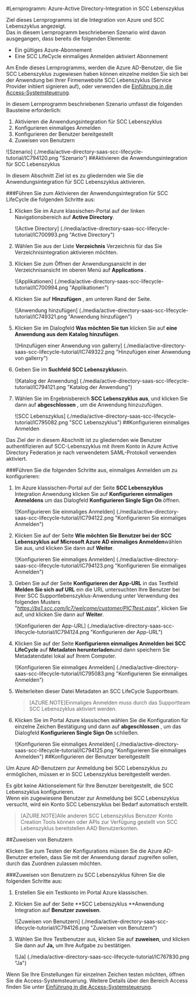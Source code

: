 <properties 
    pageTitle="Lernprogramm: Azure-Active Directory-Integration in SCC Lebenszyklus | Microsoft Azure" 
    description="Erfahren Sie, wie einmaliges Anmelden, automatisierte Bereitstellung und mehr Aktivierung SCC Lebenszyklus mit Azure Active Directory mithilfe!" 
    services="active-directory" 
    authors="jeevansd"  
    documentationCenter="na" 
    manager="femila"/>
<tags 
    ms.service="active-directory" 
    ms.devlang="na" 
    ms.topic="article" 
    ms.tgt_pltfrm="na" 
    ms.workload="identity" 
    ms.date="09/26/2016" 
    ms.author="jeedes" />

#<a name="tutorial-azure-active-directory-integration-with-scc-lifecycle"></a>Lernprogramm: Azure-Active Directory-Integration in SCC Lebenszyklus
  
Ziel dieses Lernprogramms ist die Integration von Azure und SCC Lebenszyklus angezeigt.  
Das in diesem Lernprogramm beschriebenen Szenario wird davon ausgegangen, dass bereits die folgenden Elemente:

-   Ein gültiges Azure-Abonnement
-   Eine SCC LifeCycle einmaliges Anmelden aktiviert Abonnement
  
Am Ende dieses Lernprogramms, werden die Azure AD-Benutzer, die Sie SCC Lebenszyklus zugewiesen haben können einzelne melden Sie sich bei der Anwendung bei Ihrer Firmenwebsite SCC Lebenszyklus (Service Provider initiiert signieren auf), oder verwenden die [Einführung in die Access-Systemsteuerung](active-directory-saas-access-panel-introduction.md).
  
In diesem Lernprogramm beschriebenen Szenario umfasst die folgenden Bausteine erforderlich:

1.  Aktivieren die Anwendungsintegration für SCC Lebenszyklus
2.  Konfigurieren einmaliges Anmelden
3.  Konfigurieren der Benutzer bereitgestellt
4.  Zuweisen von Benutzern

![Szenario] (./media/active-directory-saas-scc-lifecycle-tutorial/IC794120.png "Szenario")
##<a name="enabling-the-application-integration-for-scc-lifecycle"></a>Aktivieren die Anwendungsintegration für SCC Lebenszyklus
  
In diesem Abschnitt Ziel ist es zu gliedernden wie Sie die Anwendungsintegration für SCC Lebenszyklus aktivieren.

###<a name="to-enable-the-application-integration-for-scc-lifecycle-perform-the-following-steps"></a>Führen Sie zum Aktivieren der Anwendungsintegration für SCC LifeCycle die folgenden Schritte aus:

1.  Klicken Sie im Azure klassischen-Portal auf der linken Navigationsbereich auf **Active Directory**.

    ![Active Directory] (./media/active-directory-saas-scc-lifecycle-tutorial/IC700993.png "Active Directory")

2.  Wählen Sie aus der Liste **Verzeichnis** Verzeichnis für das Sie Verzeichnisintegration aktivieren möchten.

3.  Klicken Sie zum Öffnen der Anwendungsansicht in der Verzeichnisansicht im oberen Menü auf **Applications** .

    ![Applikationen] (./media/active-directory-saas-scc-lifecycle-tutorial/IC700994.png "Applikationen")

4.  Klicken Sie auf **Hinzufügen** , am unteren Rand der Seite.

    ![Anwendung hinzufügen] (./media/active-directory-saas-scc-lifecycle-tutorial/IC749321.png "Anwendung hinzufügen")

5.  Klicken Sie im Dialogfeld **Was möchten Sie tun** klicken Sie auf **eine Anwendung aus dem Katalog hinzufügen**.

    ![Hinzufügen einer Anwendung von gallerry] (./media/active-directory-saas-scc-lifecycle-tutorial/IC749322.png "Hinzufügen einer Anwendung von gallerry")

6.  Geben Sie im **Suchfeld** **SCC Lebenszyklus**ein.

    ![Katalog der Anwendung] (./media/active-directory-saas-scc-lifecycle-tutorial/IC794121.png "Katalog der Anwendung")

7.  Wählen Sie im Ergebnisbereich **SCC Lebenszyklus aus**, und klicken Sie dann auf **abgeschlossen** , um die Anwendung hinzuzufügen.

    ![SCC Lebenszyklus] (./media/active-directory-saas-scc-lifecycle-tutorial/IC795082.png "SCC Lebenszyklus")
##<a name="configuring-single-sign-on"></a>Konfigurieren einmaliges Anmelden
  
Das Ziel der in diesem Abschnitt ist zu gliedernden wie Benutzer authentifizieren auf SCC-Lebenszyklus mit ihrem Konto in Azure Active Directory Federation je nach verwendetem SAML-Protokoll verwenden aktiviert.

###<a name="to-configure-single-sign-on-perform-the-following-steps"></a>Führen Sie die folgenden Schritte aus, einmaliges Anmelden um zu konfigurieren:

1.  Im Azure klassischen-Portal auf der Seite **SCC Lebenszyklus** Integration Anwendung klicken Sie auf **Konfigurieren einmaligen Anmeldens** um das Dialogfeld **Konfigurieren Single Sign On** öffnen.

    ![Konfigurieren Sie einmaliges Anmelden] (./media/active-directory-saas-scc-lifecycle-tutorial/IC794122.png "Konfigurieren Sie einmaliges Anmelden")

2.  Klicken Sie auf der Seite **Wie möchten Sie Benutzer bei der SCC Lebenszyklus auf** **Microsoft Azure AD einmaliges Anmelden**wählen Sie aus, und klicken Sie dann auf **Weiter**.

    ![Konfigurieren Sie einmaliges Anmelden] (./media/active-directory-saas-scc-lifecycle-tutorial/IC794123.png "Konfigurieren Sie einmaliges Anmelden")

3.  Geben Sie auf der Seite **Konfigurieren der App-URL** in das Textfeld **Melden Sie sich auf URL** ein die URL untersuchten Ihre Benutzer bei Ihrer SCC Supportlebenszyklus-Anwendung unter Verwendung des folgenden Musters "*https://bs1.scc.com/lc7/welcome/customer/PICTtest.aspx*", klicken Sie auf, und klicken Sie dann auf **Weiter**.

    ![Konfigurieren der App-URL] (./media/active-directory-saas-scc-lifecycle-tutorial/IC794124.png "Konfigurieren der App-URL")

4.  Klicken Sie auf der Seite **Konfigurieren einmaliges Anmelden bei SCC LifeCycle** auf **Metadaten herunterladen**und dann speichern Sie Metadatendatei lokal auf Ihrem Computer.

    ![Konfigurieren Sie einmaliges Anmelden] (./media/active-directory-saas-scc-lifecycle-tutorial/IC795083.png "Konfigurieren Sie einmaliges Anmelden")

5.  Weiterleiten dieser Datei Metadaten an SCC LifeCycle Supportteam.

    >[AZURE.NOTE]Einmaliges Anmelden muss durch das Supportteam SCC Lebenszyklus aktiviert werden.

6.  Klicken Sie im Portal Azure klassischen wählen Sie die Konfiguration für einzelne Zeichen Bestätigung und dann auf **abgeschlossen** , um das Dialogfeld **Konfigurieren Single Sign On** schließen.

    ![Konfigurieren Sie einmaliges Anmelden] (./media/active-directory-saas-scc-lifecycle-tutorial/IC794125.png "Konfigurieren Sie einmaliges Anmelden")
##<a name="configuring-user-provisioning"></a>Konfigurieren der Benutzer bereitgestellt
  
Um Azure AD-Benutzern zur Anmeldung bei SCC Lebenszyklus zu ermöglichen, müssen er in SCC Lebenszyklus bereitgestellt werden.
  
Es gibt keine Aktionselement für Ihre Benutzer bereitgestellt, die SCC Lebenszyklus konfigurieren.  
Wenn ein zugewiesene Benutzer zur Anmeldung bei SCC Lebenszyklus versucht, wird ein Konto SCC Lebenszyklus bei Bedarf automatisch erstellt.

>[AZURE.NOTE]Alle anderen SCC Lebenszyklus Benutzer Konto Creation Tools können oder APIs zur Verfügung gestellt von SCC Lebenszyklus bereitstellen AAD Benutzerkonten.

##<a name="assigning-users"></a>Zuweisen von Benutzern
  
Klicken Sie zum Testen der Konfigurations müssen Sie die Azure AD-Benutzer erteilen, dass Sie mit der Anwendung darauf zugreifen sollen, durch das Zuordnen zulassen möchten.

###<a name="to-assign-users-to-scc-lifecycle-perform-the-following-steps"></a>Zuweisen von Benutzern zu SCC Lebenszyklus führen Sie die folgenden Schritte aus:

1.  Erstellen Sie ein Testkonto im Portal Azure klassischen.

2.  Klicken Sie auf der Seite **SCC Lebenszyklus **Anwendung Integration auf **Benutzer zuweisen**.

    ![Zuweisen von Benutzern] (./media/active-directory-saas-scc-lifecycle-tutorial/IC794126.png "Zuweisen von Benutzern")

3.  Wählen Sie Ihre Testbenutzer aus, klicken Sie auf **zuweisen**, und klicken Sie dann auf **Ja,** um Ihre Aufgabe zu bestätigen.

    ![Ja] (./media/active-directory-saas-scc-lifecycle-tutorial/IC767830.png "Ja")
  
Wenn Sie Ihre Einstellungen für einzelnen Zeichen testen möchten, öffnen Sie die Access-Systemsteuerung. Weitere Details über den Bereich Access finden Sie unter [Einführung in die Access-Systemsteuerung](active-directory-saas-access-panel-introduction.md).